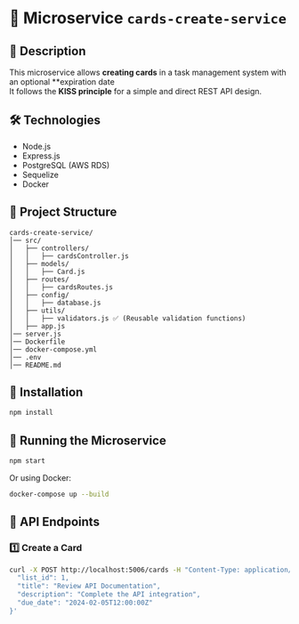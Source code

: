 # 🚀 Microservice `cards-create-service`

## 📌 Description
This microservice allows **creating cards** in a task management system with an optional **expiration date  
It follows the **KISS principle** for a simple and direct REST API design.

## 🛠️ Technologies
- Node.js
- Express.js
- PostgreSQL (AWS RDS)
- Sequelize 
- Docker

## 📂 Project Structure
```
cards-create-service/
│── src/
│   ├── controllers/
│   │   ├── cardsController.js
│   ├── models/
│   │   ├── Card.js
│   ├── routes/
│   │   ├── cardsRoutes.js
│   ├── config/
│   │   ├── database.js
│   ├── utils/
│   │   ├── validators.js ✅ (Reusable validation functions)
│   ├── app.js
│── server.js
│── Dockerfile
│── docker-compose.yml
│── .env
│── README.md
```

## 🔧 Installation
```sh
npm install
```

## 🚀 Running the Microservice
```sh
npm start
```
Or using Docker:
```sh
docker-compose up --build
```

## 🔗 API Endpoints
### **1️⃣ Create a Card**
```sh
curl -X POST http://localhost:5006/cards -H "Content-Type: application/json" -d '{
  "list_id": 1,
  "title": "Review API Documentation",
  "description": "Complete the API integration",
  "due_date": "2024-02-05T12:00:00Z"
}'
```

